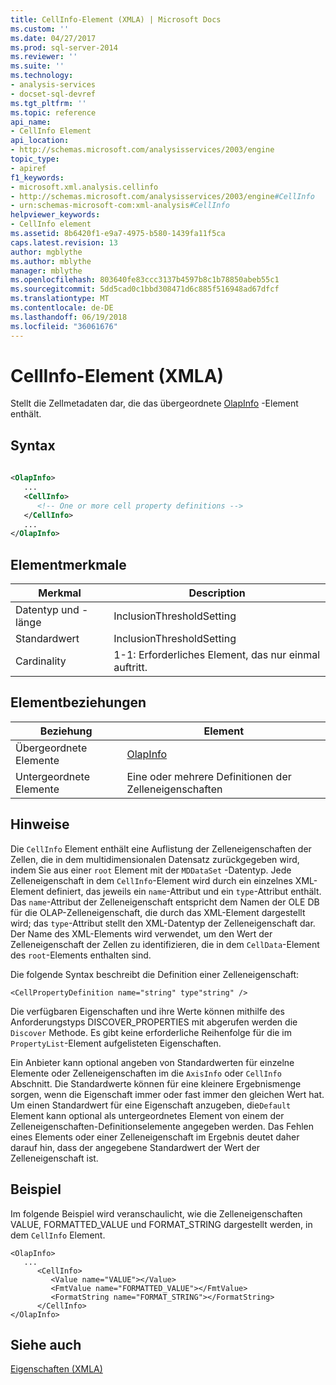```yaml
---
title: CellInfo-Element (XMLA) | Microsoft Docs
ms.custom: ''
ms.date: 04/27/2017
ms.prod: sql-server-2014
ms.reviewer: ''
ms.suite: ''
ms.technology:
- analysis-services
- docset-sql-devref
ms.tgt_pltfrm: ''
ms.topic: reference
api_name:
- CellInfo Element
api_location:
- http://schemas.microsoft.com/analysisservices/2003/engine
topic_type:
- apiref
f1_keywords:
- microsoft.xml.analysis.cellinfo
- http://schemas.microsoft.com/analysisservices/2003/engine#CellInfo
- urn:schemas-microsoft-com:xml-analysis#CellInfo
helpviewer_keywords:
- CellInfo element
ms.assetid: 8b6420f1-e9a7-4975-b580-1439fa11f5ca
caps.latest.revision: 13
author: mgblythe
ms.author: mblythe
manager: mblythe
ms.openlocfilehash: 803640fe83ccc3137b4597b8c1b78850abeb55c1
ms.sourcegitcommit: 5dd5cad0c1bbd308471d6c885f516948ad67dfcf
ms.translationtype: MT
ms.contentlocale: de-DE
ms.lasthandoff: 06/19/2018
ms.locfileid: "36061676"
---
```

# <a name="cellinfo-element-xmla"></a>CellInfo-Element (XMLA)
  Stellt die Zellmetadaten dar, die das übergeordnete [OlapInfo](olapinfo-element-xmla.md) -Element enthält.  
  
## <a name="syntax"></a>Syntax  
  
```xml  
  
<OlapInfo>  
   ...  
   <CellInfo>  
      <!-- One or more cell property definitions -->  
   </CellInfo>  
   ...  
</OlapInfo>  
```  
  
## <a name="element-characteristics"></a>Elementmerkmale  
  
|Merkmal|Description|  
|--------------------|-----------------|  
|Datentyp und -länge|InclusionThresholdSetting|  
|Standardwert|InclusionThresholdSetting|  
|Cardinality|1-1: Erforderliches Element, das nur einmal auftritt.|  
  
## <a name="element-relationships"></a>Elementbeziehungen  
  
|Beziehung|Element|  
|------------------|-------------|  
|Übergeordnete Elemente|[OlapInfo](olapinfo-element-xmla.md)|  
|Untergeordnete Elemente|Eine oder mehrere Definitionen der Zelleneigenschaften|  
  
## <a name="remarks"></a>Hinweise  
 Die `CellInfo` Element enthält eine Auflistung der Zelleneigenschaften der Zellen, die in dem multidimensionalen Datensatz zurückgegeben wird, indem Sie aus einer `root` Element mit der `MDDataSet` -Datentyp. Jede Zelleneigenschaft in dem `CellInfo`-Element wird durch ein einzelnes XML-Element definiert, das jeweils ein `name`-Attribut und ein `type`-Attribut enthält. Das `name`-Attribut der Zelleneigenschaft entspricht dem Namen der OLE DB für die OLAP-Zelleneigenschaft, die durch das XML-Element dargestellt wird; das `type`-Attribut stellt den XML-Datentyp der Zelleneigenschaft dar. Der Name des XML-Elements wird verwendet, um den Wert der Zelleneigenschaft der Zellen zu identifizieren, die in dem `CellData`-Element des `root`-Elements enthalten sind.  
  
 Die folgende Syntax beschreibt die Definition einer Zelleneigenschaft:  
  
```  
<CellPropertyDefinition name="string" type"string" />  
```  
  
 Die verfügbaren Eigenschaften und ihre Werte können mithilfe des Anforderungstyps DISCOVER_PROPERTIES mit abgerufen werden die `Discover` Methode. Es gibt keine erforderliche Reihenfolge für die im `PropertyList`-Element aufgelisteten Eigenschaften.  
  
 Ein Anbieter kann optional angeben von Standardwerten für einzelne Elemente oder Zelleneigenschaften im die `AxisInfo` oder `CellInfo` Abschnitt. Die Standardwerte können für eine kleinere Ergebnismenge sorgen, wenn die Eigenschaft immer oder fast immer den gleichen Wert hat. Um einen Standardwert für eine Eigenschaft anzugeben, die`Default` Element kann optional als untergeordnetes Element von einem der Zelleneigenschaften-Definitionselemente angegeben werden. Das Fehlen eines Elements oder einer Zelleneigenschaft im Ergebnis deutet daher darauf hin, dass der angegebene Standardwert der Wert der Zelleneigenschaft ist.  
  
## <a name="example"></a>Beispiel  
 Im folgende Beispiel wird veranschaulicht, wie die Zelleneigenschaften VALUE, FORMATTED_VALUE und FORMAT_STRING dargestellt werden, in dem `CellInfo` Element.  
  
```  
<OlapInfo>  
   ...  
      <CellInfo>  
         <Value name="VALUE"></Value>  
         <FmtValue name="FORMATTED_VALUE"></FmtValue>  
         <FormatString name="FORMAT_STRING"></FormatString>  
      </CellInfo>  
</OlapInfo>  
```  
  
## <a name="see-also"></a>Siehe auch  
 [Eigenschaften &#40;XMLA&#41;](xml-elements-properties.md)  
  
  